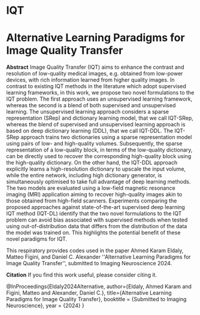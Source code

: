 # IQT
# Alternative Learning Paradigms for Image Quality Transfer

**Abstract**
Image Quality Transfer (IQT) aims to enhance the contrast and resolution of low-quality medical images, e.g. obtained from low-power devices, with rich information learned from higher quality images. In contrast to existing IQT methods in the literature which adopt supervised learning frameworks, in this work, we propose two novel formulations to the IQT problem. The first approach uses an unsupervised learning framework, whereas the second is a blend of both supervised and unsupervised learning. The unsupervised learning approach considers a sparse representation (SRep) and dictionary learning model, that we call IQT-SRep, whereas the blend of supervised and unsupervised learning approach is based on deep dictionary learning (DDL), that we call IQT-DDL. The IQT-SRep approach trains two dictionaries using a sparse representation model using pairs of low- and high-quality volumes. Subsequently, the sparse representation of a low-quality block, in terms of the low-quality dictionary, can be directly used to recover the corresponding high-quality block using the high-quality dictionary. On the other hand, the IQT-DDL approach explicitly learns a high-resolution dictionary to upscale the input volume, while the entire network, including high dictionary generator, is simultaneously optimised to take full advantage of deep learning methods. The two models are evaluated using a low-field magnetic resonance imaging (MRI) application aiming to recover high-quality images akin to those obtained from high-field scanners. Experiments comparing the proposed approaches against state-of-the-art supervised deep learning IQT method (IQT-DL) identify that the two novel formulations to the IQT problem can avoid bias associated with supervised methods when tested using out-of-distribution data that differs from the distribution of the data the model was trained on. This highlights the potential benefit of these novel paradigms for IQT.

This respiratory provides codes used in the paper 
Ahmed Karam Eldaly, Matteo Figini, and Daniel C. Alexander ''Alternative Learning Paradigms for Image Quality Transfer'', submitted to Imaging Neuroscience 2024.

**Citation**
If you find this work useful, please consider citing it.

@InProceedings{Eldaly2024Alternative,
  author={Eldaly, Ahmed Karam and Figini, Matteo and Alexander, Daniel C.},
  title={Alternative Learning Paradigms for Image Quality Transfer},
  booktitle = {Submitted to Imaging Neuroscience},
  year = {2024}
}
